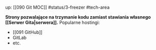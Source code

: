 up: [[090 Git MOC]]
#status/3-freezer 
#tech-area 

**Strony pozwalające na trzymanie kodu zamiast stawiania własnego [[Serwer Gita|serwera]].** Popularne hostingi:
- [[091 GitHub]]
- GitLab
- etc.